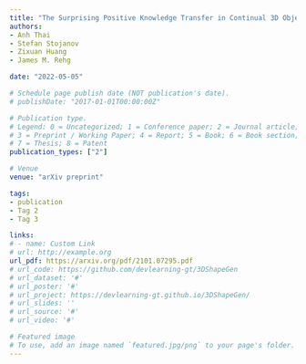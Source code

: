 ```yaml
---
title: "The Surprising Positive Knowledge Transfer in Continual 3D Object Shape Reconstruction"
authors:
- Anh Thai
- Stefan Stojanov
- Zixuan Huang
- James M. Rehg

date: "2022-05-05"

# Schedule page publish date (NOT publication's date).
# publishDate: "2017-01-01T00:00:00Z"

# Publication type.
# Legend: 0 = Uncategorized; 1 = Conference paper; 2 = Journal article;
# 3 = Preprint / Working Paper; 4 = Report; 5 = Book; 6 = Book section;
# 7 = Thesis; 8 = Patent
publication_types: ["2"]

# Venue
venue: "arXiv preprint"

tags:
- publication
- Tag 2
- Tag 3

links:
# - name: Custom Link
# url: http://example.org
url_pdf: https://arxiv.org/pdf/2101.07295.pdf
# url_code: https://github.com/devlearning-gt/3DShapeGen
# url_dataset: '#'
# url_poster: '#'
# url_project: https://devlearning-gt.github.io/3DShapeGen/
# url_slides: ''
# url_source: '#'
# url_video: '#'

# Featured image
# To use, add an image named `featured.jpg/png` to your page's folder. 
---
```

